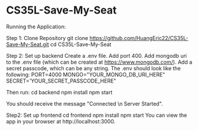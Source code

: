# CS35L-Save-My-Seat

Running the Application:

Step 1: Clone Repository
git clone https://github.com/HuangEric22/CS35L-Save-My-Seat.git
cd CS35L-Save-My-Seat

Step 2: Set up backend
Create a .env file. Add port 400. Add mongodb uri to the .env file (which can be created at https://www.mongodb.com/). Add a secret passcode, which can be any string. The .env should look like the following:
PORT=4000
MONGO="YOUR_MONGO_DB_URI_HERE"
SECRET='YOUR_SECRET_PASSCODE_HERE"

Then run:
cd backend
npm install 
npm start

You should receive the message "Connected \n Server Started".

Step2: Set up frontend 
cd frontend
npm install
npm start
You can view the app in your browser at http://localhost:3000.


